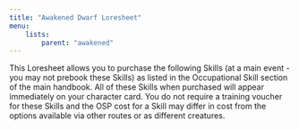 ```yaml
---
title: "Awakened Dwarf Loresheet"
menu:
    lists:
        parent: "awakened"
---
```

This Loresheet allows you to purchase the following Skills (at a main event - you may not prebook these Skills) as listed in the Occupational Skill section of the main handbook. All of these Skills when purchased will appear immediately on your character card. You do not require a training voucher for these Skills and the OSP cost for a Skill may differ in cost from the options available via other routes or as different creatures.